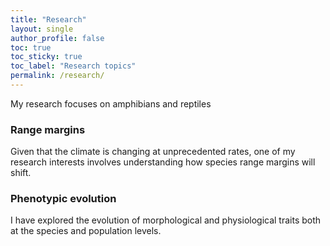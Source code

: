 ```yaml
---
title: "Research"
layout: single
author_profile: false
toc: true
toc_sticky: true
toc_label: "Research topics"
permalink: /research/
---
```


My research focuses on amphibians and reptiles

### Range margins
Given that the climate is changing at unprecedented rates, one of my research interests involves understanding how species range margins will shift.

### Phenotypic evolution
I have explored the evolution of morphological and physiological traits both at the species and population levels. 